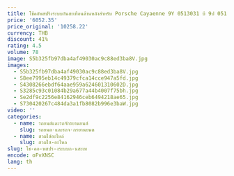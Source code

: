 ```yaml
---
title: โช้คอัพสปริงระบบกันสะเทือนด้านหลังสําหรับ Porsche Cayaenne 9Y 0513031 บี 9ป 0513031 ซี 9Y 0513021 และ 9Y 0513021 ก
price: '6052.35'
price_original: '10258.22'
currency: THB
discount: 41%
rating: 4.5
volume: 78
image: S5b325fb97dba4af49030ac9c88ed3ba8V.jpg
images:
  - S5b325fb97dba4af49030ac9c88ed3ba8V.jpg
  - S8ee7995eb14c49379cfca14cce947a5fd.jpg
  - S4308266ebdf64aae959a624601310602D.jpg
  - S3285c93c01084b29a677a44b4007f75bh.jpg
  - Se2df9c2256e84162946ceb6494218ae65.jpg
  - S730420267c484da3a1fb8082b996e3baW.jpg
video: ''
categories:
  - name: รถยนต์และรถจักรยานยนต์
    slug: รถยนต-และรถจ-กรยานยนต
  - name: สวมใส่อะไหล่
    slug: สวมใส-อะไหล
slug: โช-คอ-พสปร-งระบบก-นสะเท
encode: oFvXNSC
lang: th
---
```

  